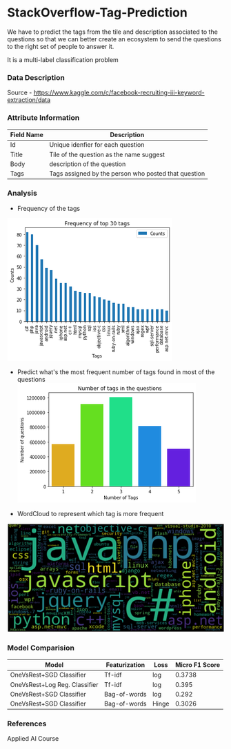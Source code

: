 # StackOverflow-Tag-Prediction
We have to predict the tags from the tile and description associated to the questions so that we can better create an ecosystem to send the questions to the right set of people to answer it.<br/>

It is a multi-label classification problem

### Data Description

Source - https://www.kaggle.com/c/facebook-recruiting-iii-keyword-extraction/data

### Attribute Information

Field Name | Description
---------- | -----------
Id | Unique idenfier for each question
Title | Tile of the question as the name suggest
Body | description of the question 
Tags | Tags assigned by the person who posted that question

### Analysis
  - Frequency of the tags
  
![](https://github.com/rohitgurjar058/StackOverflow-Tag-Prediction/blob/master/Images/frequency_tags.png)

  - Predict what's the most frequent number of tags found in most of the questions
![](https://github.com/rohitgurjar058/StackOverflow-Tag-Prediction/blob/master/Images/number_of_tags_each_question.png)

  - WordCloud to represent which tag is more frequent
  
  ![](https://github.com/rohitgurjar058/StackOverflow-Tag-Prediction/blob/master/Images/wordcloud.png)

### Model Comparision

Model  | Featurization  | Loss |  Micro F1 Score
------ | -------------- | ---- | --------------
OneVsRest+SGD Classifier  | Tf-idf | log | 0.3738
OneVsRest+Log Reg. Classifier  | Tf-idf | log |  0.395
OneVsRest+SGD Classifier  | Bag-of-words |  log | 0.292
OneVsRest+SGD Classifier  | Bag-of-words |  Hinge | 0.3026

### References

Applied AI Course
